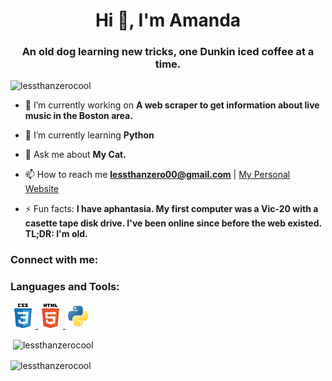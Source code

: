 <h1 align="center">Hi 👋, I'm Amanda</h1>
<h3 align="center">An old dog learning new tricks, one Dunkin iced coffee at a time.</h3>

<p align="left"> <img src="https://komarev.com/ghpvc/?username=lessthanzerocool&label=Profile%20views&color=0e75b6&style=flat" alt="lessthanzerocool" /> </p>

- 🔭 I’m currently working on **A web scraper to get information about live music in the Boston area.**

- 🌱 I’m currently learning **Python**

- 💬 Ask me about **My Cat.**

- 📫 How to reach me **lessthanzero00@gmail.com** | <a href="http://www.amandajalonso.com/">My Personal Website</a>

- ⚡ Fun facts: **I have aphantasia. My first computer was a Vic-20 with a casette tape disk drive. I've been online since before the web existed. TL;DR: I'm old.**

<h3 align="left">Connect with me:</h3>
<p align="left">
</p>

<h3 align="left">Languages and Tools:</h3>
<p align="left"> <a href="https://www.w3schools.com/css/" target="_blank" rel="noreferrer"> <img src="https://raw.githubusercontent.com/devicons/devicon/master/icons/css3/css3-original-wordmark.svg" alt="css3" width="40" height="40"/> </a> <a href="https://www.w3.org/html/" target="_blank" rel="noreferrer"> <img src="https://raw.githubusercontent.com/devicons/devicon/master/icons/html5/html5-original-wordmark.svg" alt="html5" width="40" height="40"/> </a> <a href="https://www.python.org" target="_blank" rel="noreferrer"> <img src="https://raw.githubusercontent.com/devicons/devicon/master/icons/python/python-original.svg" alt="python" width="40" height="40"/> </a> </p>

<p>&nbsp;<img align="center" src="https://github-readme-stats.vercel.app/api?username=lessthanzerocool&show_icons=true&locale=en" alt="lessthanzerocool" /></p>

<p><img align="center" src="https://github-readme-streak-stats.herokuapp.com/?user=lessthanzerocool&" alt="lessthanzerocool" /></p>


<!---
LessThanZeroCool/LessThanZeroCool is a ✨ special ✨ repository because its `README.md` (this file) appears on your GitHub profile.
You can click the Preview link to take a look at your changes.
--->
